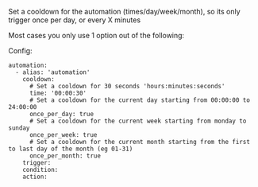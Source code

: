 Set a cooldown for the automation (times/day/week/month), so its only trigger once per day, or every X minutes

Most cases you only use 1 option out of the following:

Config:
```
automation:
  - alias: 'automation'
    cooldown:
      # Set a cooldown for 30 seconds 'hours:minutes:seconds'
      time: '00:00:30'
      # Set a cooldown for the current day starting from 00:00:00 to 24:00:00
      once_per_day: true
      # Set a cooldown for the current week starting from monday to sunday
      once_per_week: true
      # Set a cooldown for the current month starting from the first to last day of the month (eg 01-31)
      once_per_month: true
    trigger:
    condition:
    action:
```
